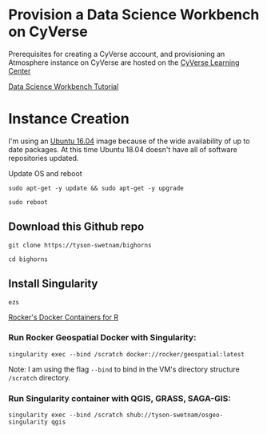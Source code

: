 # Provision a Data Science Workbench on CyVerse

Prerequisites for creating a CyVerse account, and provisioning an Atmosphere instance on CyVerse are hosted on the [CyVerse Learning Center](http://learning.cyverse.org/en/latest/)

[Data Science Workbench Tutorial](https://cyverse-neon-data-institute-2018.readthedocs-hosted.com/en/latest/)

# Instance Creation

I'm using an [Ubuntu 16.04](https://atmo.cyverse.org/application/images/1453) image because of the wide availability of up to date packages. At this time Ubuntu 18.04 doesn't have all of software repositories updated.  

Update OS and reboot

```
sudo apt-get -y update && sudo apt-get -y upgrade

sudo reboot
```
## Download this Github repo

```
git clone https://tyson-swetnam/bighorns

cd bighorns
```

## Install Singularity

```
ezs
```

[Rocker's Docker Containers for R](https://journal.r-project.org/archive/2017/RJ-2017-065/RJ-2017-065.pdf)

### Run Rocker Geospatial Docker with Singularity:

```
singularity exec --bind /scratch docker://rocker/geospatial:latest 
```

Note: I am using the flag `--bind` to bind in the VM's directory structure `/scratch` directory. 

### Run Singularity container with QGIS, GRASS, SAGA-GIS:

```
singularity exec --bind /scratch shub://tyson-swetnam/osgeo-singularity qgis
```

